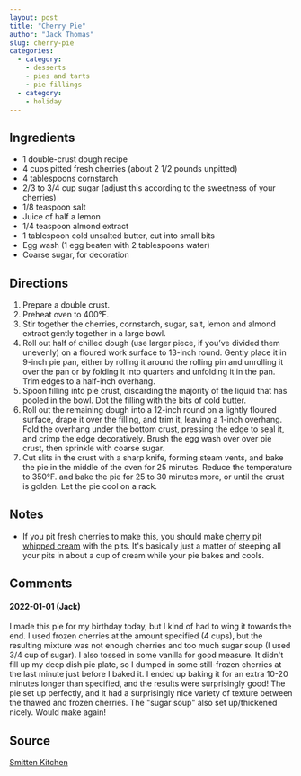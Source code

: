 ```yaml
---
layout: post
title: "Cherry Pie"
author: "Jack Thomas"
slug: cherry-pie
categories:
  - category:
    - desserts
    - pies and tarts
    - pie fillings
  - category:
    - holiday
---
```


## Ingredients

- 1 double-crust dough recipe
- 4 cups pitted fresh cherries (about 2 1/2 pounds unpitted)
- 4 tablespoons cornstarch
- 2/3 to 3/4 cup sugar (adjust this according to the sweetness of your cherries)
- 1/8 teaspoon salt
- Juice of half a lemon
- 1/4 teaspoon almond extract
- 1 tablespoon cold unsalted butter, cut into small bits
- Egg wash (1 egg beaten with 2 tablespoons water)
- Coarse sugar, for decoration

## Directions

1. Prepare a double crust.
2. Preheat oven to 400°F.
3. Stir together the cherries, cornstarch, sugar, salt, lemon and almond extract gently together in a large bowl.
4. Roll out half of chilled dough (use larger piece, if you’ve divided them unevenly) on a floured work surface to 13-inch round. Gently place it in 9-inch pie pan, either by rolling it around the rolling pin and unrolling it over the pan or by folding it into quarters and unfolding it in the pan. Trim edges to a half-inch overhang.
5. Spoon filling into pie crust, discarding the majority of the liquid that has pooled in the bowl. Dot the filling with the bits of cold butter.
6. Roll out the remaining dough into a 12-inch round on a lightly floured surface, drape it over the filling, and trim it, leaving a 1-inch overhang. Fold the overhang under the bottom crust, pressing the edge to seal it, and crimp the edge decoratively. Brush the egg wash over over pie crust, then sprinkle with coarse sugar.
7. Cut slits in the crust with a sharp knife, forming steam vents, and bake the pie in the middle of the oven for 25 minutes. Reduce the temperature to 350°F. and bake the pie for 25 to 30 minutes more, or until the crust is golden. Let the pie cool on a rack.

## Notes

- If you pit fresh cherries to make this, you should make [cherry pit whipped cream](https://www.seriouseats.com/cherry-pit-whipped-cream-recipe) with the pits. It's basically just a matter of steeping all your pits in about a cup of cream while your pie bakes and cools.

## Comments

#### 2022-01-01 (Jack)

I made this pie for my birthday today, but I kind of had to wing it towards the end. I used frozen cherries at the amount specified (4 cups), but the resulting mixture was not enough cherries and too much sugar soup (I used 3/4 cup of sugar). I also tossed in some vanilla for good measure. It didn't fill up my deep dish pie plate, so I dumped in some still-frozen cherries at the last minute just before I baked it. I ended up baking it for an extra 10-20 minutes longer than specified, and the results were surprisingly good! The pie set up perfectly, and it had a surprisingly nice variety of texture between the thawed and frozen cherries. The "sugar soup" also set up/thickened nicely. Would make again!

## Source

[Smitten Kitchen](https://smittenkitchen.com/2008/06/sweet-cherry-pie/)
